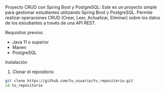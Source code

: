 Proyecto CRUD con Spring Boot y PostgreSQL:
Este es un proyecto simple para gestionar estudiantes utilizando Spring Boot y PostgreSQL. 
Permite realizar operaciones CRUD (Crear, Leer, Actualizar, Eliminar) sobre los datos de los 
estudiantes a través de una API REST.

Requisitos previos:
- Java 11 o superior
- Maven
- PostgreSQL

Instalación
1. Clonar el repositorio

```bash
git clone https://github.com/tu_usuario/tu_repositorio.git
cd tu_repositorio
